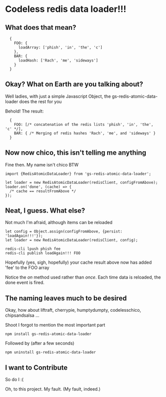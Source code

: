 # Codeless redis data loader!!!

## What does that mean?

```
  {
    FOO: {
      loadArray: ['phish', 'in', 'the', 'c']
    },
    BAR: {
      loadHash: ['Rach', 'me', 'sideways']
    }
  }
```

## Okay?  What on Earth are you talking about?

Well ladies, with just a simple Javascript Object, the gs-redis-atomic-data-loader does the rest for you

Behold!  The result:

```
  {
    FOO: [/* concatenation of the redis lists 'phish', 'in', 'the', 'c' */],
    BAR: { /* Merging of redis hashes 'Rach', 'me', and 'sideways' }
  }
```

## Now now chico, this isn't telling me anything

Fine then.  My name isn't chico BTW

```
import {RedisAtomicDataLoader} from 'gs-redis-atomic-data-loader';

let loader = new RedisAtomicDataLoader(redisClient, configFromAbove);
loader.on('done', (cache) => {
  /* cache == resultFromAbove */
});
```

## Neat, I guess.  What else?

Not much I'm afraid, although items can be reloaded

```
let config = Object.assign(configFromAbove, {persist: 'loadAgain!!!'});
let loader = new RedisAtomicDataLoader(redisClient, config);
```

```
redis-cli lpush phish fee
redis-cli publish loadAgain!!! FOO
```

Hopefully (yes, sigh, hopefully) your cache result above now has added 'fee' to the FOO array 

Notice the *on* method used rather than *once*.  Each time data is reloaded, the done event is fired.

## The naming leaves much to be desired

Okay, how about liftraft, cherrypie, humptydumpty, codelesschico, chipsandsalsa ...

Shoot I forgot to mention the most important part

```
npm install gs-redis-atomic-data-loader
```

Followed by (after a few seconds)

```
npm uninstall gs-redis-atomic-data-loader
```

## I want to Contribute

So do I :(

Oh, to this project.  My fault.  (My fault, indeed.)
